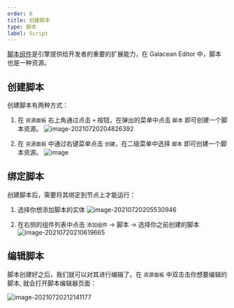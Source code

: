 ```yaml
---
order: 0
title: 创建脚本
type: 脚本
label: Script
---
```


[脚本组件](${docs}script-cn)是引擎提供给开发者的重要的扩展能力，在 Galacean Editor 中，脚本也是一种资源。


## 创建脚本
创建脚本有两种方式：
1. 在 `资源面板` 右上角通过点击 `+` 按钮，在弹出的菜单中点击 `脚本` 即可创建一个脚本资源。
![image-20210720204826392](https://mdn.alipayobjects.com/huamei_vrnqmp/afts/img/A*yl9gR7Jm1s8AAAAAAAAAAAAADgeMAQ/original)

2. 在 `资源面板` 中通过右键菜单点击 `创建`，在二级菜单中选择 `脚本` 即可创建一个脚本资源。
![image](https://mdn.alipayobjects.com/huamei_vrnqmp/afts/img/A*tx3GT7kGGI4AAAAAAAAAAAAADgeMAQ/original)

## 绑定脚本
创建脚本后，需要将其绑定到节点上才能运行：
1. 选择你想添加脚本的实体
   ![image-20210720205530946](https://mdn.alipayobjects.com/huamei_vrnqmp/afts/img/A*xpU9S4BPYIUAAAAAAAAAAAAADgeMAQ/original)

2. 在右侧的组件列表中点击 `添加组件` -> 脚本 -> 选择你之前创建的脚本
  ![image-20210720210619665](https://mdn.alipayobjects.com/huamei_vrnqmp/afts/img/A*FcveToRFlmQAAAAAAAAAAAAADgeMAQ/original)

## 编辑脚本

脚本创建好之后，我们就可以对其进行编辑了。在 `资源面板` 中双击击你想要编辑的脚本, 就会打开脚本编辑器页面：

![image-20210720212141177](https://mdn.alipayobjects.com/huamei_fvsq9p/afts/img/A*26NQRZbLtAIAAAAAAAAAAAAADqiTAQ/original)
